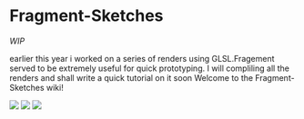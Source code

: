 # Fragment-Sketches

*WIP*

earlier this year i worked on a series of renders using GLSL.Fragement served to be extremely useful for quick prototyping.
I will compliling all the renders and shall write a quick tutorial on it soon
Welcome to the Fragment-Sketches wiki!

![](https://github.com/mohithingorani/Fragment-Sketches/blob/master/Images/ConcentriCircles1.png)
![](https://github.com/mohithingorani/Fragment-Sketches/blob/master/Images/colorwheel.png)
![](https://github.com/mohithingorani/Fragment-Sketches/blob/master/Images/whiteringsforcard.png)
